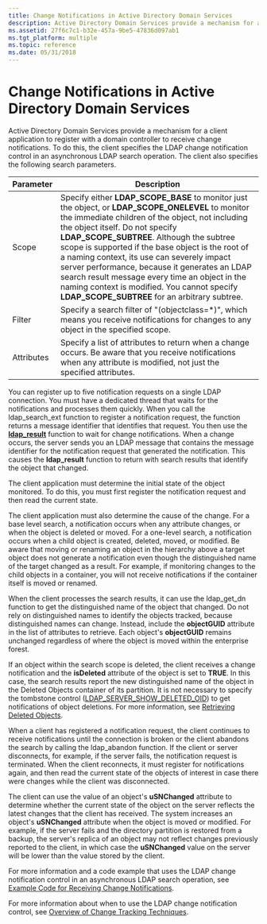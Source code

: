 ```yaml
---
title: Change Notifications in Active Directory Domain Services
description: Active Directory Domain Services provide a mechanism for a client application to register with a domain controller to receive change notifications.
ms.assetid: 27f6c7c1-b32e-457a-9be5-47836d097ab1
ms.tgt_platform: multiple
ms.topic: reference
ms.date: 05/31/2018
---
```


# Change Notifications in Active Directory Domain Services

Active Directory Domain Services provide a mechanism for a client application to register with a domain controller to receive change notifications. To do this, the client specifies the LDAP change notification control in an asynchronous LDAP search operation. The client also specifies the following search parameters.



| Parameter             | Description                                                                                                                                                                                                                                                                                                                                                                                                                                                                                                                                                      |
|-----------------------|------------------------------------------------------------------------------------------------------------------------------------------------------------------------------------------------------------------------------------------------------------------------------------------------------------------------------------------------------------------------------------------------------------------------------------------------------------------------------------------------------------------------------------------------------------------|
| Scope<br/>      | Specify either **LDAP\_SCOPE\_BASE** to monitor just the object, or **LDAP\_SCOPE\_ONELEVEL** to monitor the immediate children of the object, not including the object itself. Do not specify **LDAP\_SCOPE\_SUBTREE**. Although the subtree scope is supported if the base object is the root of a naming context, its use can severely impact server performance, because it generates an LDAP search result message every time an object in the naming context is modified. You cannot specify **LDAP\_SCOPE\_SUBTREE** for an arbitrary subtree.<br/> |
| Filter<br/>     | Specify a search filter of "(objectclass=\*)", which means you receive notifications for changes to any object in the specified scope.<br/>                                                                                                                                                                                                                                                                                                                                                                                                                |
| Attributes<br/> | Specify a list of attributes to return when a change occurs. Be aware that you receive notifications when any attribute is modified, not just the specified attributes.<br/>                                                                                                                                                                                                                                                                                                                                                                               |



 

You can register up to five notification requests on a single LDAP connection. You must have a dedicated thread that waits for the notifications and processes them quickly. When you call the ldap\_search\_ext function to register a notification request, the function returns a message identifier that identifies that request. You then use the [**ldap\_result**](/previous-versions/windows/desktop/api/winldap/nf-winldap-ldap_result) function to wait for change notifications. When a change occurs, the server sends you an LDAP message that contains the message identifier for the notification request that generated the notification. This causes the **ldap\_result** function to return with search results that identify the object that changed.

The client application must determine the initial state of the object monitored. To do this, you must first register the notification request and then read the current state.

The client application must also determine the cause of the change. For a base level search, a notification occurs when any attribute changes, or when the object is deleted or moved. For a one-level search, a notification occurs when a child object is created, deleted, moved, or modified. Be aware that moving or renaming an object in the hierarchy above a target object does not generate a notification even though the distinguished name of the target changed as a result. For example, if monitoring changes to the child objects in a container, you will not receive notifications if the container itself is moved or renamed.

When the client processes the search results, it can use the ldap\_get\_dn function to get the distinguished name of the object that changed. Do not rely on distinguished names to identify the objects tracked, because distinguished names can change. Instead, include the **objectGUID** attribute in the list of attributes to retrieve. Each object's **objectGUID** remains unchanged regardless of where the object is moved within the enterprise forest.

If an object within the search scope is deleted, the client receives a change notification and the **isDeleted** attribute of the object is set to **TRUE**. In this case, the search results report the new distinguished name of the object in the Deleted Objects container of its partition. It is not necessary to specify the tombstone control ([LDAP\_SERVER\_SHOW\_DELETED\_OID](/previous-versions/windows/desktop/ldap/ldap-server-show-deleted-oid)) to get notifications of object deletions. For more information, see [Retrieving Deleted Objects](retrieving-deleted-objects.md).

When a client has registered a notification request, the client continues to receive notifications until the connection is broken or the client abandons the search by calling the ldap\_abandon function. If the client or server disconnects, for example, if the server fails, the notification request is terminated. When the client reconnects, it must register for notifications again, and then read the current state of the objects of interest in case there were changes while the client was disconnected.

The client can use the value of an object's **uSNChanged** attribute to determine whether the current state of the object on the server reflects the latest changes that the client has received. The system increases an object's **uSNChanged** attribute when the object is moved or modified. For example, if the server fails and the directory partition is restored from a backup, the server's replica of an object may not reflect changes previously reported to the client, in which case the **uSNChanged** value on the server will be lower than the value stored by the client.

For more information and a code example that uses the LDAP change notification control in an asynchronous LDAP search operation, see [Example Code for Receiving Change Notifications](example-code-for-receiving-change-notifications.md).

For more information about when to use the LDAP change notification control, see [Overview of Change Tracking Techniques](overview-of-change-tracking-techniques.md).

 

